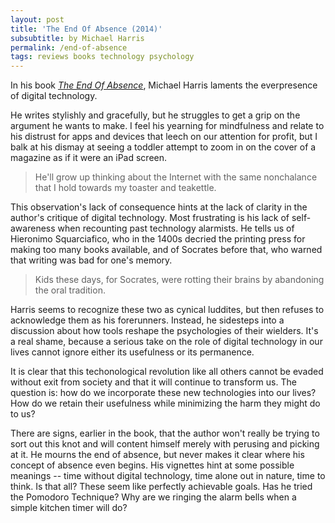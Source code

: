 ```yaml
---
layout: post
title: 'The End Of Absence (2014)'
subsubtitle: by Michael Harris
permalink: /end-of-absence
tags: reviews books technology psychology
---
```


In his book [_The End Of Absence_](https://www.goodreads.com/book/show/20821373-the-end-of-absence), Michael Harris laments the everpresence of digital technology.
<!--more-->
He writes stylishly and gracefully, but he struggles to get a grip on the argument he wants to make.
I feel his yearning for mindfulness and relate to his distrust for apps and devices that leech on our attention for profit, but I balk at his dismay at seeing a toddler attempt to zoom in on the cover of a magazine as if it were an iPad screen.

> He'll grow up thinking about the Internet with the same nonchalance that I hold towards my toaster and teakettle.

This observation's lack of consequence hints at the lack of clarity in the author's critique of digital technology.
Most frustrating is his lack of self-awareness when recounting past technology alarmists.
He tells us of Hieronimo Squarciafico, who in the 1400s decried the printing press for making too many books available, and of Socrates before that, who warned that writing was bad for one's memory.

> Kids these days, for Socrates, were rotting their brains by abandoning the oral tradition.

Harris seems to recognize these two as cynical luddites, but then refuses to acknowledge them as his forerunners.
Instead, he sidesteps into a discussion about how tools reshape the psychologies of their wielders.
It's a real shame, because a serious take on the role of digital technology in our lives cannot ignore either its usefulness or its permanence.

It is clear that this techonological revolution like all others cannot be evaded without exit from society and that it will continue to transform us.
The question is: how do we incorporate these new technologies into our lives?
How do we retain their usefulness while minimizing the harm they might do to us?

There are signs, earlier in the book, that the author won't really be trying to sort out this knot and will content himself merely with perusing and picking at it.
He mourns the end of absence, but never makes it clear where his concept of absence even begins.
His vignettes hint at some possible meanings -- time without digital technology, time alone out in nature, time to think.
Is that all?
These seem like perfectly achievable goals.
Has he tried the Pomodoro Technique?
Why are we ringing the alarm bells when a simple kitchen timer will do?
